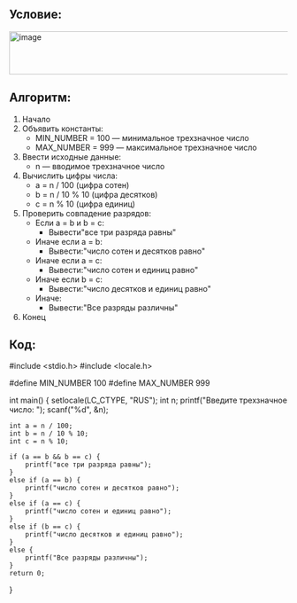 ## Условие:
<img width="805" height="78" alt="image" src="https://github.com/user-attachments/assets/1f21c6f3-cd68-4ffa-9c61-27d909aba313" />

## Алгоритм:
1. Начало
2. Объявить константы:
   - MIN_NUMBER = 100 — минимальное трехзначное число
   - MAX_NUMBER = 999 — максимальное трехзначное число
3. Ввести исходные данные:
   - n — вводимое трехзначное число
4. Вычислить цифры числа:
   - a = n / 100 (цифра сотен)
   - b = n / 10 % 10 (цифра десятков)
   - c = n % 10 (цифра единиц)
5. Проверить совпадение разрядов:
   - Если a = b и b = c:
     - Вывести"все три разряда равны"
   - Иначе если a = b:
     - Вывести:"число сотен и десятков равно"
   - Иначе если a = c:
     - Вывести:"число сотен и единиц равно"
   - Иначе если b = c:
     - Вывести:"число десятков и единиц равно"
   - Иначе:
     - Вывести:"Все разряды различны"
6. Конец

## Код:

#include <stdio.h>
#include <locale.h>

#define MIN_NUMBER 100
#define MAX_NUMBER 999


int main() {
    setlocale(LC_CTYPE, "RUS");
    int n;
    printf("Введите трехзначное число: ");
    scanf("%d", &n);

    int a = n / 100;        
    int b = n / 10 % 10;     
    int c = n % 10;        

    if (a == b && b == c) {
        printf("все три разряда равны");
    }
    else if (a == b) {
        printf("число сотен и десятков равно");
    }
    else if (a == c) {
        printf("число сотен и единиц равно");
    }
    else if (b == c) {
        printf("число десятков и единиц равно");
    }
    else {
        printf("Все разряды различны");
    }
    return 0;
}
